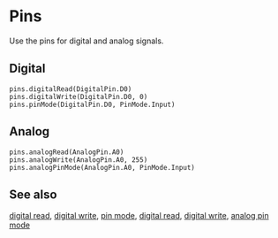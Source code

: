 # Pins

Use the pins for digital and analog signals.

## Digital

```cards
pins.digitalRead(DigitalPin.D0)
pins.digitalWrite(DigitalPin.D0, 0)
pins.pinMode(DigitalPin.D0, PinMode.Input)
```

## Analog

```cards
pins.analogRead(AnalogPin.A0)
pins.analogWrite(AnalogPin.A0, 255)
pins.analogPinMode(AnalogPin.A0, PinMode.Input)
```

## See also

[digital read](/reference/pins/digital-read), [digital write](/reference/pins/digital-write), [pin mode](/reference/pins/pin-mode), [digital read](/reference/pins/analog-read), [digital write](/reference/pins/analog-write), [analog pin mode](/reference/pins/analog-pin-mode)